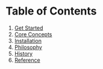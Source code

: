 <!-- This comment is uncommented when auto-synced to www-kluctl.io

---
title: "Kluctl Documentation"
linkTitle: "Docs"
description: "The missing glue to put together large Kubernetes deployments."
taxonomyCloud: []
weight: 20
menu:
  main:
    weight: 20
---
-->

# Table of Contents

1. [Get Started](./get-started.md)
2. [Core Concepts](./concepts.md)
3. [Installation](./installation.md)
4. [Philosophy](./philosophy.md)
5. [History](./history.md)
6. [Reference](./reference)

<!-- TODO
## Community

Need help or want to contribute? Please see the links below. The Kluctl project is always looking for
new contributors and there are a multitude of ways to get involved.

- Getting Started?
    - Look at our [Get Started guide](get-started/) and give us feedback
- Need help?
    - First: Ask questions on our [GH Discussions page](https://github.com/kluctl/kluctl/discussions)
    - Second: Talk to us in the #kluctl channel on [CNCF Slack](https://slack.cncf.io/)
    - Please follow our [Support Guidelines](/support/)
      (in short: be nice, be respectful of volunteers' time, understand that maintainers and
      contributors cannot respond to all DMs, and keep discussions in the public #kluctl channel as much as possible).
- Have feature proposals or want to contribute?
    - Propose features on our [GH Discussions page](https://github.com/kluctl/kluctl/discussions)
    - Join our upcoming dev meetings ([meeting access and agenda](https://docs.google.com/document/d/1l_M0om0qUEN_NNiGgpqJ2tvsF2iioHkaARDeh6b70B0/view))
    - [Join the flux-dev mailing list](https://lists.cncf.io/g/cncf-kluctl-dev).
    - Check out [how to contribute](/contributing) to the project

### Events

Check out our **[events calendar](/#calendar)**,
both with upcoming talks you can attend or past events videos you can watch.

We look forward to seeing you with us!

-->
